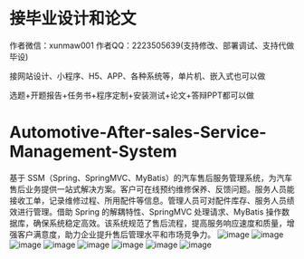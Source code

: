 # 接毕业设计和论文
作者微信：xunmaw001  作者QQ：2223505639(支持修改、部署调试、支持代做毕设)

接网站设计、小程序、H5、APP、各种系统等，单片机、嵌入式也可以做

选题+开题报告+任务书+程序定制+安装测试+论文+答辩PPT都可以做
# Automotive-After-sales-Service-Management-System
基于 SSM（Spring、SpringMVC、MyBatis）的汽车售后服务管理系统，为汽车售后业务提供一站式解决方案。客户可在线预约维修保养、反馈问题。服务人员能接收工单，记录维修过程、所用配件等信息。管理人员可对配件库存、服务人员绩效进行管理。借助 Spring 的解耦特性、SpringMVC 处理请求、MyBatis 操作数据库，确保系统稳定高效。该系统规范了售后流程，提高服务响应速度和质量，增强客户满意度，助力企业提升售后管理水平和市场竞争力。 
![image](https://github.com/user-attachments/assets/80f547d0-116b-45db-ba23-6d3cc4c7f81e)
![image](https://github.com/user-attachments/assets/fe5029bc-93da-4aa5-b145-ee35681fdb3c)
![image](https://github.com/user-attachments/assets/7055c6a3-22fd-40f3-a273-8739858fcfb5)
![image](https://github.com/user-attachments/assets/0d1f9e15-bb3a-424e-a09c-47c786f0b19b)
![image](https://github.com/user-attachments/assets/c3128cdc-df06-4d9a-b62a-a61c29eae678)
![image](https://github.com/user-attachments/assets/bffc453b-c79a-4eee-9cc6-b019d2f0ad99)
![image](https://github.com/user-attachments/assets/ca8370b2-67d6-4438-aef0-50ddfe6781bb)
![image](https://github.com/user-attachments/assets/2dab42ab-25a5-47c6-99a3-b5b2c8908b0c)
